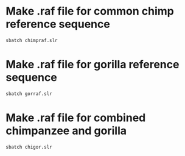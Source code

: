 # Make .raf file for common chimp reference sequence

    sbatch chimpraf.slr

# Make .raf file for gorilla reference sequence

    sbatch gorraf.slr

# Make .raf file for combined chimpanzee and gorilla

    sbatch chigor.slr
